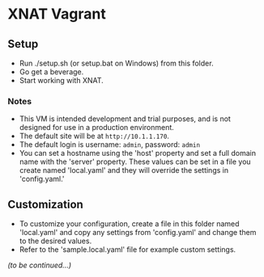 XNAT Vagrant
==============================

## Setup

- Run ./setup.sh (or setup.bat on Windows) from this folder.
- Go get a beverage.
- Start working with XNAT.

### Notes

- This VM is intended development and trial purposes, and is not designed for
  use in a production environment.
- The default site will be at `http://10.1.1.170`.
- The default login is username: `admin`, password: `admin`
- You can set a hostname using the 'host' property and set a full domain name
  with the 'server' property. These values can be set in a file you create named
  'local.yaml' and they will override the settings in 'config.yaml.'

## Customization

- To customize your configuration, create a file in this folder named 'local.yaml'
  and copy any settings from 'config.yaml' and change them to the desired values.
- Refer to the 'sample.local.yaml' file for example custom settings.

*(to be continued...)*